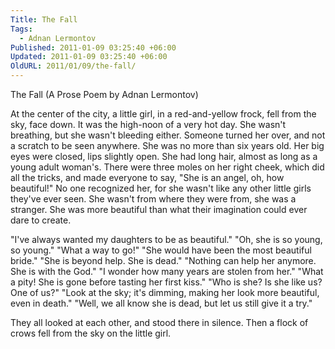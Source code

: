 ```yaml
---
Title: The Fall
Tags:
  - Adnan Lermontov
Published: 2011-01-09 03:25:40 +06:00
Updated: 2011-01-09 03:25:40 +06:00
OldURL: 2011/01/09/the-fall/
---
```


The Fall
(A Prose Poem by Adnan Lermontov)

At the center of the city, a little girl, in a red-and-yellow frock, fell from the sky, face down.  It was the high-noon of a very hot day.  She wasn't breathing, but she wasn't bleeding either.  Someone turned her over, and not a scratch to be seen anywhere. She was no more than six years old.  Her big eyes were closed, lips slightly open.  She had long hair, almost as long as a young adult woman's.  There were three moles on her right cheek, which did all the tricks, and made everyone to say, "She is an angel, oh, how beautiful!"  No one recognized her, for she wasn't like any other little girls they've ever seen.  She wasn't from where they were from, she was a stranger.  She was more beautiful than what their imagination could ever dare to create.

"I've always wanted my daughters to be as beautiful."
"Oh, she is so young, so young."
"What a way to go!"
"She would have been the most beautiful bride."
"She is beyond help.  She is dead."
"Nothing can help her anymore.  She is with the God."
"I wonder how many years are stolen from her."
"What a pity!  She is gone before tasting her first kiss."
"Who is she?  Is she like us?  One of us?"
"Look at the sky; it's dimming, making her look more beautiful, even in death."
"Well, we all know she is dead, but let us still give it a try."

They all looked at each other, and stood there in silence.  Then a flock of crows fell from the sky on the little girl.

